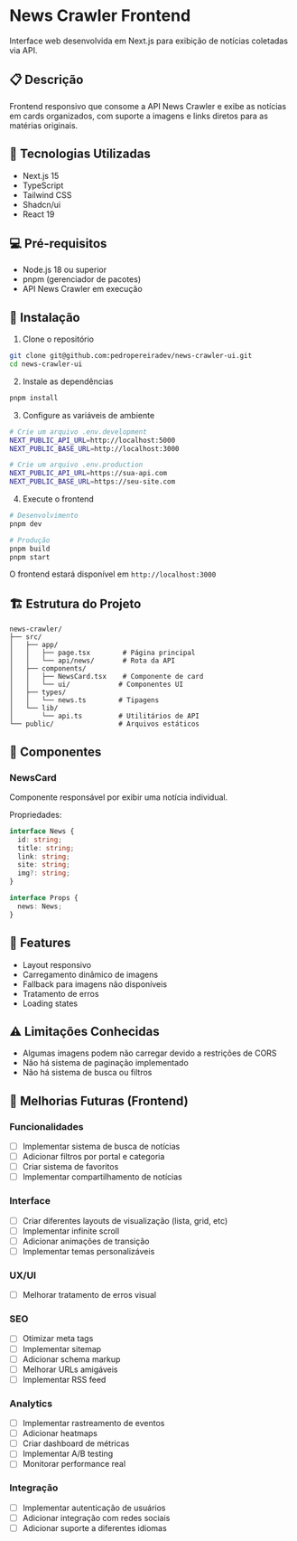 # News Crawler Frontend

Interface web desenvolvida em Next.js para exibição de notícias coletadas via API.

## 📋 Descrição

Frontend responsivo que consome a API News Crawler e exibe as notícias em cards organizados, com suporte a imagens e links diretos para as matérias originais.

## 🚀 Tecnologias Utilizadas

- Next.js 15
- TypeScript
- Tailwind CSS
- Shadcn/ui
- React 19

## 💻 Pré-requisitos

- Node.js 18 ou superior
- pnpm (gerenciador de pacotes)
- API News Crawler em execução

## 🔧 Instalação

1. Clone o repositório
```bash
git clone git@github.com:pedropereiradev/news-crawler-ui.git
cd news-crawler-ui
```

2. Instale as dependências
```bash
pnpm install
```

3. Configure as variáveis de ambiente
```bash
# Crie um arquivo .env.development
NEXT_PUBLIC_API_URL=http://localhost:5000
NEXT_PUBLIC_BASE_URL=http://localhost:3000
```

```bash
# Crie um arquivo .env.production
NEXT_PUBLIC_API_URL=https://sua-api.com
NEXT_PUBLIC_BASE_URL=https://seu-site.com
```

4. Execute o frontend
```bash
# Desenvolvimento
pnpm dev

# Produção
pnpm build
pnpm start
```

O frontend estará disponível em `http://localhost:3000`

## 🏗️ Estrutura do Projeto

```
news-crawler/
├── src/
│   ├── app/
│   │   ├── page.tsx        # Página principal
│   │   └── api/news/       # Rota da API
│   ├── components/
│   │   ├── NewsCard.tsx    # Componente de card
│   │   └── ui/            # Componentes UI
│   ├── types/
│   │   └── news.ts        # Tipagens
│   └── lib/
│       └── api.ts         # Utilitários de API
└── public/                # Arquivos estáticos
```

## 🎨 Componentes

### NewsCard
Componente responsável por exibir uma notícia individual.

Propriedades:
```typescript
interface News {
  id: string;
  title: string;
  link: string;
  site: string;
  img?: string;
}

interface Props {
  news: News;
}
```

## 📱 Features

- Layout responsivo
- Carregamento dinâmico de imagens
- Fallback para imagens não disponíveis
- Tratamento de erros
- Loading states

## ⚠️ Limitações Conhecidas

- Algumas imagens podem não carregar devido a restrições de CORS
- Não há sistema de paginação implementado
- Não há sistema de busca ou filtros

## 🚀 Melhorias Futuras (Frontend)

### Funcionalidades
- [ ] Implementar sistema de busca de notícias
- [ ] Adicionar filtros por portal e categoria
- [ ] Criar sistema de favoritos
- [ ] Implementar compartilhamento de notícias

### Interface
- [ ] Criar diferentes layouts de visualização (lista, grid, etc)
- [ ] Implementar infinite scroll
- [ ] Adicionar animações de transição
- [ ] Implementar temas personalizáveis

### UX/UI
- [ ] Melhorar tratamento de erros visual

### SEO
- [ ] Otimizar meta tags
- [ ] Implementar sitemap
- [ ] Adicionar schema markup
- [ ] Melhorar URLs amigáveis
- [ ] Implementar RSS feed

### Analytics
- [ ] Implementar rastreamento de eventos
- [ ] Adicionar heatmaps
- [ ] Criar dashboard de métricas
- [ ] Implementar A/B testing
- [ ] Monitorar performance real

### Integração
- [ ] Implementar autenticação de usuários
- [ ] Adicionar integração com redes sociais
- [ ] Adicionar suporte a diferentes idiomas
